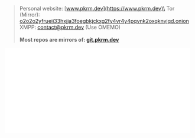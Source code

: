 > Personal website: [www.pkrm.dev](https://www.pkrm.dev)\
> Tor (Mirror): [o2o2o2yfrueii33hxjja3foegbkjckxg2fy4vr4y4pqvnk2oxqknvjqd.onion](http://o2o2o2yfrueii33hxjja3foegbkjckxg2fy4vr4y4pqvnk2oxqknvjqd.onion/)\
> XMPP: [contact@pkrm.dev](xmpp:contact@pkrm.dev) (Use OMEMO) \
> \
> **Most repos are mirrors of: [git.pkrm.dev](https://git.pkrm.dev/parker)**

<img src="./github-metrics.svg" width="500px">

